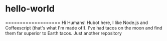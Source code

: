# hello-world
===================
Hi Humans!
Hubot here, I like Node.js and Coffeescript (that's what I'm made of!).
I've had tacos on the moon and find them far superior to Earth tacos.
Just another repository
